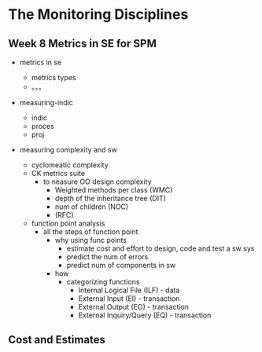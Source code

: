 # The Monitoring Disciplines


## Week 8 Metrics in SE for SPM



+ metrics in se
    + metrics types
    + 。。。

+ measuring-indic
    * indic
    * proces
    * proj




+ measuring complexity and sw
    * cyclomeatic complexity
    * CK metrics suite
        - to neasure OO design complexity
            + Weighted methods per class (WMC)
            + depth of the inheritance tree (DIT)
            + num of children (NOC)
            + (RFC)
    * function point analysis
        - all the steps of function point
            + why using func points
                * estimate cost and effort to design, code and test a sw sys
                * predict the num of errors
                * predict num of components in sw
            + how
                * categorizing functions
                    - Internal Logical File (ILF) - data
                    - External Input (EI) - transaction
                    - External Output (EO) - transaction
                    - External Inquiry/Query (EQ) - transaction



## Cost and Estimates
